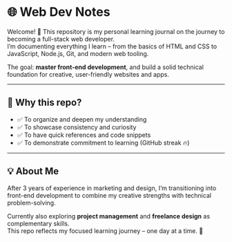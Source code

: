 # 🌐 Web Dev Notes

Welcome! 👋 This repository is my personal learning journal on the journey to becoming a full-stack web developer.  
I’m documenting everything I learn – from the basics of HTML and CSS to JavaScript, Node.js, Git, and modern web tooling.

The goal: **master front-end development**, and build a solid technical foundation for creative, user-friendly websites and apps.

---

## 🧠 Why this repo?

- ✅ To organize and deepen my understanding
- ✅ To showcase consistency and curiosity
- ✅ To have quick references and code snippets
- ✅ To demonstrate commitment to learning (GitHub streak 🔥)

---

## 💡 About Me

After 3 years of experience in marketing and design, I’m transitioning into front-end development to combine my creative strengths with technical problem-solving.

Currently also exploring **project management** and **freelance design** as complementary skills.  
This repo reflects my focused learning journey – one day at a time. 🎯

